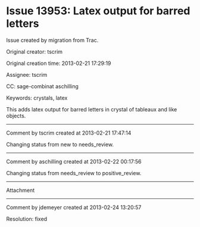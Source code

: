 # Issue 13953: Latex output for barred letters

Issue created by migration from Trac.

Original creator: tscrim

Original creation time: 2013-02-21 17:29:19

Assignee: tscrim

CC:  sage-combinat aschilling

Keywords: crystals, latex

This adds latex output for barred letters in crystal of tableaux and like objects.


---

Comment by tscrim created at 2013-02-21 17:47:14

Changing status from new to needs_review.


---

Comment by aschilling created at 2013-02-22 00:17:56

Changing status from needs_review to positive_review.


---

Attachment


---

Comment by jdemeyer created at 2013-02-24 13:20:57

Resolution: fixed
